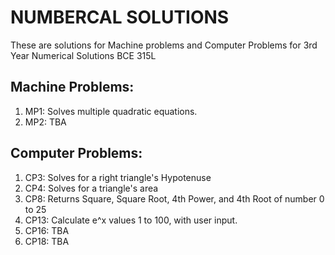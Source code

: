 # NUMBERCAL SOLUTIONS
These are solutions for Machine problems and Computer Problems for 3rd Year Numerical Solutions BCE 315L 

## Machine Problems:
1. MP1: Solves multiple quadratic equations.
2. MP2: TBA

## Computer Problems:
1. CP3: Solves for a right triangle's Hypotenuse
2. CP4: Solves for a triangle's area
3. CP8: Returns Square, Square Root, 4th Power, and 4th Root of number 0 to 25
4. CP13: Calculate e^x values 1 to 100, with user input.
5. CP16: TBA
6. CP18: TBA
